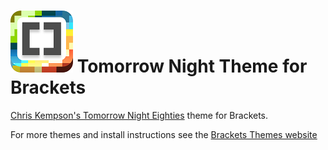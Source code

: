 ![Brackets Themes](https://github.com/Brackets-Themes/TomorrowNight/blob/master/bracket-themes-icon-100x99.png) Tomorrow Night Theme for Brackets
=========

[Chris Kempson's Tomorrow Night Eighties](https://github.com/chriskempson/tomorrow-theme) theme for Brackets.

For more themes and install instructions see the [Brackets Themes website](http://brackets-themes.github.io/)
<!--

## CSS 
![Tomorrow Night Theme in a CSS file](https://github.com/Brackets-Themes/TomorrowNight/blob/master/tomorrow-night-screenshot-css.png)

## HTML
![Tomorrow Night Theme in an HTML file](https://github.com/Brackets-Themes/TomorrowNight/blob/master/tomorrow-night-screenshot-html.png)

## JavaScript
![Tomorrow Night Theme in a JS file](https://github.com/Brackets-Themes/TomorrowNight/blob/master/tomorrow-night-screenshot-js.png)-->
